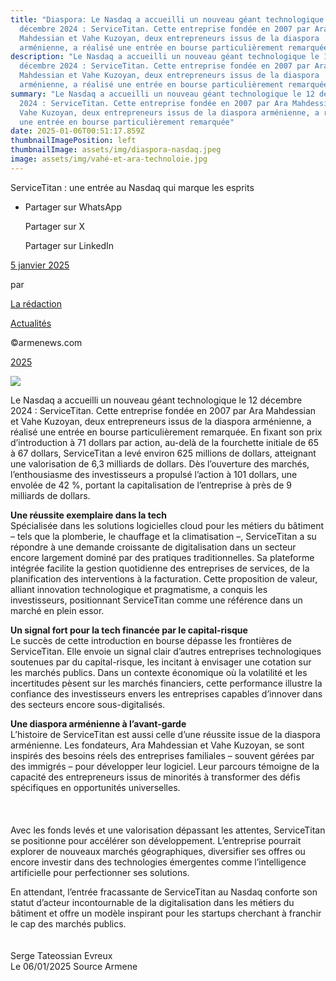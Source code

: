 ```yaml
---
title: "Diaspora: Le Nasdaq a accueilli un nouveau géant technologique le 12
  décembre 2024 : ServiceTitan. Cette entreprise fondée en 2007 par Ara
  Mahdessian et Vahe Kuzoyan, deux entrepreneurs issus de la diaspora
  arménienne, a réalisé une entrée en bourse particulièrement remarquée"
description: "Le Nasdaq a accueilli un nouveau géant technologique le 12
  décembre 2024 : ServiceTitan. Cette entreprise fondée en 2007 par Ara
  Mahdessian et Vahe Kuzoyan, deux entrepreneurs issus de la diaspora
  arménienne, a réalisé une entrée en bourse particulièrement remarquée"
summary: "Le Nasdaq a accueilli un nouveau géant technologique le 12 décembre
  2024 : ServiceTitan. Cette entreprise fondée en 2007 par Ara Mahdessian et
  Vahe Kuzoyan, deux entrepreneurs issus de la diaspora arménienne, a réalisé
  une entrée en bourse particulièrement remarquée"
date: 2025-01-06T00:51:17.859Z
thumbnailImagePosition: left
thumbnailImage: assets/img/diaspora-nasdaq.jpeg
image: assets/img/vahé-et-ara-technoloie.jpg
---
```

ServiceTitan : une entrée au Nasdaq qui marque les esprits

* Partager sur WhatsApp

  Partager sur X

  Partager sur LinkedIn

[5 janvier 2025](https://www.armenews.com/servicetitan-une-entree-au-nasdaq-qui-marque-les-esprits/)

par

[La rédaction](https://www.armenews.com/author/toranian/)

[Actualités](https://www.armenews.com/categorie/actualites/)

©armenews.com

[2025](https://www.armenews.com/servicetitan-une-entree-au-nasdaq-qui-marque-les-esprits/)

![](https://www.armenews.com/wp-content/uploads/2025/01/GgYYaY9WIAEj5lW-1.jpeg)

Le Nasdaq a accueilli un nouveau géant technologique le 12 décembre 2024 : ServiceTitan. Cette entreprise fondée en 2007 par Ara Mahdessian et Vahe Kuzoyan, deux entrepreneurs issus de la diaspora arménienne, a réalisé une entrée en bourse particulièrement remarquée. En fixant son prix d’introduction à 71 dollars par action, au-delà de la fourchette initiale de 65 à 67 dollars, ServiceTitan a levé environ 625 millions de dollars, atteignant une valorisation de 6,3 milliards de dollars. Dès l’ouverture des marchés, l’enthousiasme des investisseurs a propulsé l’action à 101 dollars, une envolée de 42 %, portant la capitalisation de l’entreprise à près de 9 milliards de dollars.

**Une réussite exemplaire dans la tech**\
Spécialisée dans les solutions logicielles cloud pour les métiers du bâtiment – tels que la plomberie, le chauffage et la climatisation –, ServiceTitan a su répondre à une demande croissante de digitalisation dans un secteur encore largement dominé par des pratiques traditionnelles. Sa plateforme intégrée facilite la gestion quotidienne des entreprises de services, de la planification des interventions à la facturation. Cette proposition de valeur, alliant innovation technologique et pragmatisme, a conquis les investisseurs, positionnant ServiceTitan comme une référence dans un marché en plein essor.

**Un signal fort pour la tech financée par le capital-risque**\
Le succès de cette introduction en bourse dépasse les frontières de ServiceTitan. Elle envoie un signal clair d’autres entreprises technologiques soutenues par du capital-risque, les incitant à envisager une cotation sur les marchés publics. Dans un contexte économique où la volatilité et les incertitudes pèsent sur les marchés financiers, cette performance illustre la confiance des investisseurs envers les entreprises capables d’innover dans des secteurs encore sous-digitalisés.

**Une diaspora arménienne à l’avant-garde**\
L’histoire de ServiceTitan est aussi celle d’une réussite issue de la diaspora arménienne. Les fondateurs, Ara Mahdessian et Vahe Kuzoyan, se sont inspirés des besoins réels des entreprises familiales – souvent gérées par des immigrés – pour développer leur logiciel. Leur parcours témoigne de la capacité des entrepreneurs issus de minorités à transformer des défis spécifiques en opportunités universelles.\
\
\
\
Avec les fonds levés et une valorisation dépassant les attentes, ServiceTitan se positionne pour accélérer son développement. L’entreprise pourrait explorer de nouveaux marchés géographiques, diversifier ses offres ou encore investir dans des technologies émergentes comme l’intelligence artificielle pour perfectionner ses solutions.

En attendant, l’entrée fracassante de ServiceTitan au Nasdaq conforte son statut d’acteur incontournable de la digitalisation dans les métiers du bâtiment et offre un modèle inspirant pour les startups cherchant à franchir le cap des marchés publics.\
\
\
Serge Tateossian Evreux\
Le 06/01/2025 Source Armene